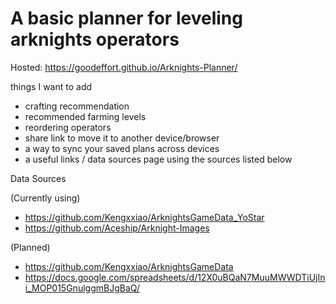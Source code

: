 # A basic planner for leveling arknights operators

Hosted:
https://goodeffort.github.io/Arknights-Planner/

things I want to add

 - crafting recommendation
 - recommended farming levels
 - reordering operators
 - share link to move it to another device/browser
 - a way to sync your saved plans across devices
 - a useful links / data sources page using the sources listed below

 Data Sources

  (Currently using)
  - https://github.com/Kengxxiao/ArknightsGameData_YoStar
  - https://github.com/Aceship/Arknight-Images

  (Planned)
  - https://github.com/Kengxxiao/ArknightsGameData
  - https://docs.google.com/spreadsheets/d/12X0uBQaN7MuuMWWDTiUjIni_MOP015GnulggmBJgBaQ/